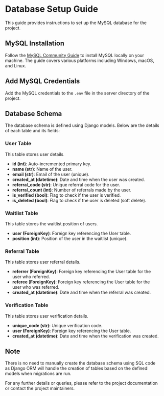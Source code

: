 # Database Setup Guide

This guide provides instructions to set up the MySQL database for the project.

## MySQL Installation

Follow the [MySQL Community Guide](https://dev.mysql.com/doc/mysql-installation-excerpt/8.0/en/) to install MySQL locally on your machine. The guide covers various platforms including Windows, macOS, and Linux.

## Add MySQL Credentials

Add the MySQL credentials to the `.env` file in the server directory of the project.

## Database Schema

The database schema is defined using Django models. Below are the details of each table and its fields:

### User Table

This table stores user details.

-   **id (int)**: Auto-incremented primary key.
-   **name (str)**: Name of the user.
-   **email (str)**: Email of the user (unique).
-   **created_at (datetime)**: Date and time when the user was created.
-   **referral_code (str)**: Unique referral code for the user.
-   **referral_count (int)**: Number of referrals made by the user.
-   **is_verified (bool)**: Flag to check if the user is verified.
-   **is_deleted (bool)**: Flag to check if the user is deleted (soft delete).

### Waitlist Table

This table stores the waitlist position of users.

-   **user (ForeignKey)**: Foreign key referencing the User table.
-   **position (int)**: Position of the user in the waitlist (unique).

### Referral Table

This table stores user referral details.

-   **referrer (ForeignKey)**: Foreign key referencing the User table for the user who referred.
-   **referee (ForeignKey)**: Foreign key referencing the User table for the user who was referred.
-   **created_at (datetime)**: Date and time when the referral was created.

### Verification Table

This table stores user verification details.

-   **unique_code (str)**: Unique verification code.
-   **user (ForeignKey)**: Foreign key referencing the User table.
-   **created_at (datetime)**: Date and time when the verification was created.

## Note

There is no need to manually create the database schema using SQL code as Django ORM will handle the creation of tables based on the defined models when migrations are run.

For any further details or queries, please refer to the project documentation or contact the project maintainers.
